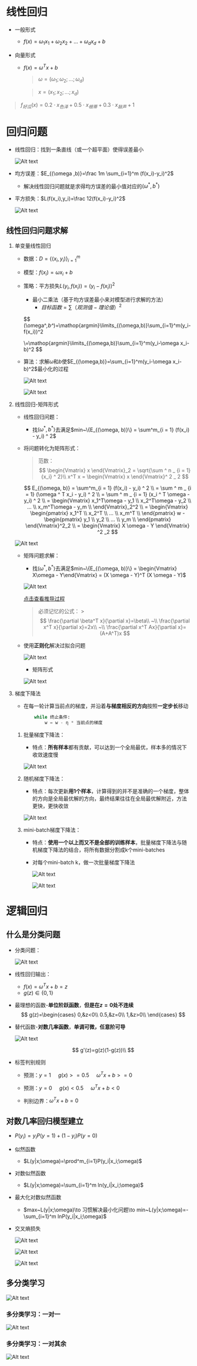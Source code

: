# 线性回归
* 一般形式
    * $f(x)=\omega_1 x_1+\omega_2 x_2+...+\omega_d x_d+b$

* 向量形式
    * $f(x)=\omega^T x+b$
        > $\omega =(\omega_1; \omega_2; ...; \omega_d)$
        
        > $x = (x_1; x_2; ...; x_d)$

> $f_{好瓜}(x)=0.2\cdot x_{色泽}+0.5\cdot x_{根蒂}+0.3\cdot x_{敲声}+1$

# 回归问题
* 线性回归：找到一条直线（或一个超平面）使得误差最小

    ![Alt text](image-412.png)

* 均方误差：$E_{(\omega ,b)}=\frac 1m \sum_{i=1}^m (f(x_i)-y_i)^2$
    * 解决线性回归问题就是求得均方误差的最小值对应的$(\omega^*,b^*)$

* 平方损失：$L(f(x_i),y_i)=\frac 12(f(x_i)-y_i)^2$

    ![Alt text](image-413.png)

## 线性回归问题求解
1. 单变量线性回归
    * 数据：$D=\{(x_i,y_i)\}^m_{i=1}$

    * 模型：$f(x_i)=\omega x_i+b$

    * 策略：平方损失$L(y_i,f(x_i))= (y_i-f(x_i))^2$
        * 最小二乘法（基于均方误差最小来对模型进行求解的方法）
            * $目标函数=\sum（观测值-理论值）^2$

        $$
        (\omega^*,b^*)=\mathop{argmin}\limits_{(\omega,b)}\sum_{i=1}^m(y_i-f(x_i))^2

        \\=\mathop{argmin}\limits_{(\omega,b)}\sum_{i=1}^m(y_i-\omega x_i-b)^2
        $$
    
    * 算法：求解$\omega$和$b$使$E_{(\omega,b)}=\sum_{i=1}^m(y_i-\omega x_i-b)^2$最小化的过程

        ![Alt text](image-91.png)
        
        ![Alt text](image-414.png)

2. 线性回归-矩阵形式
    * 线性回归问题：
        * 找$(\omega^*, b^*)$去满足$min~\{E_{(\omega, b)}\} = \sum^m_{i = 1} (f(x_i) - y_i) ^ 2$

    * 将问题转化为矩阵形式：
        > 范数：
        > $$
        \begin{Vmatrix}
            x
        \end{Vmatrix}_2
         = \sqrt{\sum ^ n _ {i = 1} {x_i} ^ 2}\\
         x^T x = \begin{Vmatrix} x \end{Vmatrix}^ 2 _ 2
          $$


        $$
        E_{(\omega, b)} = \sum^m_{i = 1} (f(x_i) - y_i) ^ 2
        \\
        = \sum ^ m _ {i = 1} (\omega ^ T x_i - y_i) ^ 2 
        \\
        = \sum ^ m _ {i = 1} (x_i ^ T \omega - y_i) ^ 2
        \\
        = \begin{Vmatrix}
            x_1^T\omega - y_1   \\
            x_2^T\omega - y_2   \\
            ...                 \\
            x_m^T\omega - y_m   \\
          \end{Vmatrix}_2^2
        \\
        = \begin{Vmatrix}
            \begin{pmatrix}
                x_1^T   \\
                x_2^T   \\
                ...     \\
                x_m^T   \\
            \end{pmatrix} w - 
            \begin{pmatrix}
                y_1 \\
                y_2 \\
                ... \\
                y_m \\
            \end{pmatrix}
          \end{Vmatrix}^2_2
          \\
          = \begin{Vmatrix}
                X \omega - Y
          \end{Vmatrix} ^2 _2
        $$

    ![Alt text](image-92.png)

    * 矩阵问题求解：
        * 找$(\omega^*, b^*)$去满足$min~\{E_{(\omega, b)}\} = \begin{Vmatrix} X\omega - Y\end{Vmatrix} = (X \omega - Y)^T (X \omega - Y)$

        ![Alt text](image-93.png)

        [点击查看推导过程](https://zhuanlan.zhihu.com/p/74157986)

        > 必须记忆的公式：
            >$$
            \frac{\partial \beta^T x}{\partial x}=\beta\\
            ~\\
            \frac{\partial x^T x}{\partial x}=2x\\
            ~\\
            \frac{\partial x^T Ax}{\partial x}=(A+A^T)x
            $$

    * 使用**正则化**解决过拟合问题
        
        ![Alt text](image-425.png)
        
        * 矩阵形式

        ![Alt text](image-426.png)

3. 梯度下降法
    * 在每一轮计算当前点的梯度，并沿着**与梯度相反的方向**按照**一定步长**移动
        ```python
            while 终止条件:
                w = w - η * 当前点的梯度
        ```

    1. 批量梯度下降法：
        * 特点：**所有样本**都有贡献，可以达到一个全局最优，样本多的情况下收敛速度慢

        ![Alt text](image-429.png)

    2. 随机梯度下降法：
        * 特点：每次更新**用1个样本**，计算得到的并不是准确的一个梯度，整体的方向是全局最优解的方向，最终结果往往在全局最优解附近，方法更快，更快收敛
        
        ![Alt text](image-430.png)

    3. mini-batch梯度下降法：
        * 特点：**使用一个以上而又不是全部的训练样本**，批量梯度下降法与随机梯度下降法的结合，将所有数据分割成k个mini-batches

        * 对每个mini-batch k，做一次批量梯度下降法

            ![Alt text](image-431.png)

            ![Alt text](image-432.png)

# 逻辑回归

## 什么是分类问题
* 分类问题：

    ![Alt text](image-433.png)
    
* 线性回归输出：
    * $f(x)=\omega^Tx+b=z$
    * $g(z)\in \{0,1\}$

* 最理想的函数-**单位阶跃函数**，**但是在$z=0$处不连续**
    $$
    g(z)=\begin{cases}
        0,&z<0\\
        0.5,&z=0\\
        1,&z>0\\
    \end{cases}
    $$

* 替代函数-**对数几率函数**，**单调可微，任意阶可导**

    ![Alt text](image-435.png)

    $$
    g'(z)=g(z)(1-g(z))\\
    $$

* 标签判别规则
    * 预测：$y=1~~~~~g(x)>=0.5~~~~~\omega^Tx+b>=0$

    * 预测：$y=0~~~~~g(x)<0.5~~~~~\omega^Tx+b<0$

    * 判别边界：$\omega^Tx+b=0$

## 对数几率回归模型建立
* $P(y_i)=y_i P(y=1)+(1-y_i) P(y=0)$

* 似然函数
    * $L(y|x;\omega)=\prod^m_{i=1}P(y_i|x_i;\omega)$

* 对数似然函数
    * $L(y|x;\omega)=\sum_{i=1}^m ln(y_i|x_i;\omega)$

* 最大化对数似然函数
    * $max~L(y|x;\omega)\to 习惯解决最小化问题\to min~L(y|x;\omega)=-\sum_{i=1}^m lnP(y_i|x_i;\omega)$

* 交叉熵损失

    ![Alt text](image-436.png)

    ![Alt text](image-437.png)

    ![Alt text](image-438.png)

## 多分类学习

![Alt text](image-440.png)

### 多分类学习：一对一

![Alt text](image-163.png)

### 多分类学习：一对其余

![Alt text](image-174.png)
